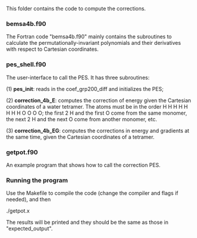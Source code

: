 This folder contains the code to compute the corrections.

### bemsa4b.f90
The Fortran code "bemsa4b.f90" mainly contains the subroutines to calculate the permutationally-invariant polynomials and their derivatives with respect to Cartesian coordinates.

### pes_shell.f90
The user-interface to call the PES. It has three subroutines:

(1) **pes_init**: reads in the coef_grp200_diff and initializes the PES;

(2) **correction_4b_E**: computes the correction of energy given the Cartesian coordinates of a water tetramer. The atoms must be in the order H H H H H H H H O O O O; the first 2 H and the first O come from the same monomer, the next 2 H and the next O come from another monomer, etc.

(3) **correction_4b_EG**: computes the corrections in energy and gradients at the same time, given the Cartesian coordinates of a tetramer.

### getpot.f90
An example program that shows how to call the correction PES.

### Running the program
Use the Makefile to compile the code (change the compiler and flags if needed), and then

./getpot.x

The results will be printed and they should be the same as those in "expected_output".
